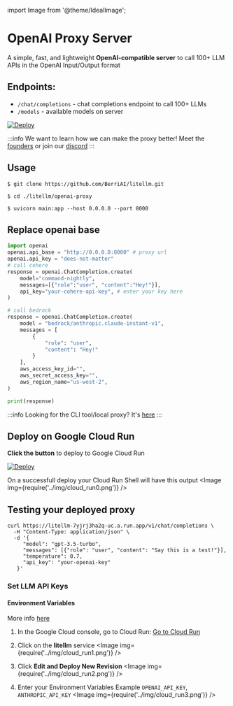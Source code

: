 import Image from '@theme/IdealImage';

# OpenAI Proxy Server

A simple, fast, and lightweight **OpenAI-compatible server** to call 100+ LLM APIs in the OpenAI Input/Output format

## Endpoints:
- `/chat/completions` - chat completions endpoint to call 100+ LLMs
- `/models` - available models on server

[![Deploy](https://deploy.cloud.run/button.svg)](https://deploy.cloud.run?git_repo=https://github.com/BerriAI/litellm)

:::info
We want to learn how we can make the proxy better! Meet the [founders](https://calendly.com/d/4mp-gd3-k5k/berriai-1-1-onboarding-litellm-hosted-version) or
join our [discord](https://discord.gg/wuPM9dRgDw)
::: 


## Usage 

```shell 
$ git clone https://github.com/BerriAI/litellm.git
```
```shell
$ cd ./litellm/openai-proxy
```

```shell
$ uvicorn main:app --host 0.0.0.0 --port 8000
```

## Replace openai base
```python 
import openai 
openai.api_base = "http://0.0.0.0:8000" # proxy url
openai.api_key = "does-not-matter"
# call cohere
response = openai.ChatCompletion.create(
    model="command-nightly", 
    messages=[{"role":"user", "content":"Hey!"}],
    api_key="your-cohere-api-key", # enter your key here
)

# call bedrock 
response = openai.ChatCompletion.create(
    model = "bedrock/anthropic.claude-instant-v1",
    messages = [
        {
            "role": "user",
            "content": "Hey!"
        }
    ],
    aws_access_key_id="",
    aws_secret_access_key="",
    aws_region_name="us-west-2",
)

print(response)
``` 

:::info
Looking for the CLI tool/local proxy? It's [here](./proxy_server.md)
::: 

## Deploy on Google Cloud Run
**Click the button** to deploy to Google Cloud Run

[![Deploy](https://deploy.cloud.run/button.svg)](https://deploy.cloud.run?git_repo=https://github.com/BerriAI/litellm)

On a successfull deploy your Cloud Run Shell will have this output
<Image img={require('../img/cloud_run0.png')} />

## Testing your deployed proxy
```shell
curl https://litellm-7yjrj3ha2q-uc.a.run.app/v1/chat/completions \
  -H "Content-Type: application/json" \
  -d '{
     "model": "gpt-3.5-turbo",
     "messages": [{"role": "user", "content": "Say this is a test!"}],
     "temperature": 0.7,
     "api_key": "your-openai-key"
   }'
```

### Set LLM API Keys
#### Environment Variables 
More info [here](https://cloud.google.com/run/docs/configuring/services/environment-variables#console)

1. In the Google Cloud console, go to Cloud Run: [Go to Cloud Run](https://console.cloud.google.com/run)

2. Click on the **litellm** service
<Image img={require('../img/cloud_run1.png')} />

3. Click **Edit and Deploy New Revision**
<Image img={require('../img/cloud_run2.png')} />

4. Enter your Environment Variables
Example `OPENAI_API_KEY`, `ANTHROPIC_API_KEY`
<Image img={require('../img/cloud_run3.png')} />



